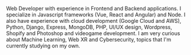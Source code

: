 
Web Developer with experience in Frontend and Backend applications. I specialize in Javascript frameworks (Vue, React and Angular) and Node. I also have experience with cloud development (Google Cloud and AWS), Python, Django, Express, MongoDB, PHP, UI/UX design, Wordpress, Shopify and Photoshop and videogame development. I am very curious about Machine Learning, Web XR and Cybersecurity, topics that I'm currently studying on my own. 
<!--
**alhuissi/alhuissi** is a ✨ _special_ ✨ repository because its `README.md` (this file) appears on your GitHub profile.

Here are some ideas to get you started:

- 🔭 I’m currently working on ...
- 🌱 I’m currently learning ...
- 👯 I’m looking to collaborate on ...
- 🤔 I’m looking for help with ...
- 💬 Ask me about ...
- 📫 How to reach me: ...
- 😄 Pronouns: ...
- ⚡ Fun fact: ...
-->
